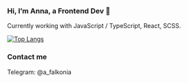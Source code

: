 ###  Hi, I’m Anna, a Frontend Dev 👋
Currently working with JavaScript / TypeScript, React, SCSS.

[![Top Langs](https://github-readme-stats.vercel.app/api/top-langs/?username=a-falkonia&layout=compact)](#)

### Contact me
Telegram: @a_falkonia

